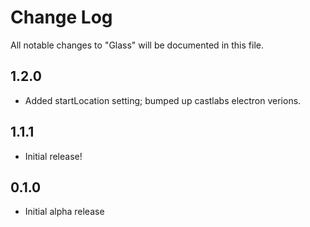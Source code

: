 # Change Log

All notable changes to "Glass" will be documented in this file.

## 1.2.0

- Added startLocation setting; bumped up castlabs electron verions.

## 1.1.1

- Initial release!

## 0.1.0

- Initial alpha release
